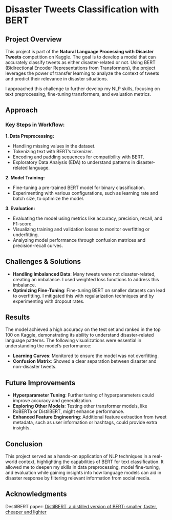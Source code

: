 # Disaster Tweets Classification with BERT

## Project Overview

This project is part of the **Natural Language Processing with Disaster Tweets** competition on Kaggle. The goal is to develop a model that can accurately classify tweets as either disaster-related or not. Using BERT (Bidirectional Encoder Representations from Transformers), the project leverages the power of transfer learning to analyze the context of tweets and predict their relevance in disaster situations.

I approached this challenge to further develop my NLP skills, focusing on text preprocessing, fine-tuning transformers, and evaluation metrics.

## Approach

### Key Steps in Workflow:

**1. Data Preprocessing:**
   - Handling missing values in the dataset.
   - Tokenizing text with BERT’s tokenizer.
   - Encoding and padding sequences for compatibility with BERT.
   - Exploratory Data Analysis (EDA) to understand patterns in disaster-related language.

**2. Model Training:**
   - Fine-tuning a pre-trained BERT model for binary classification.
   - Experimenting with various configurations, such as learning rate and batch size, to optimize the model.
   
**3. Evaluation:**
   - Evaluating the model using metrics like accuracy, precision, recall, and F1-score.
   - Visualizing training and validation losses to monitor overfitting or underfitting.
   - Analyzing model performance through confusion matrices and precision-recall curves.

## Challenges & Solutions

- **Handling Imbalanced Data**: Many tweets were not disaster-related, creating an imbalance. I used weighted loss functions to address this imbalance.
- **Optimizing Fine-Tuning**: Fine-tuning BERT on smaller datasets can lead to overfitting. I mitigated this with regularization techniques and by experimenting with dropout rates.

## Results

The model achieved a high accuracy on the test set and ranked in the top 100 on Kaggle, demonstrating its ability to understand disaster-related language patterns. The following visualizations were essential in understanding the model’s performance:

- **Learning Curves**: Monitored to ensure the model was not overfitting.
- **Confusion Matrix**: Showed a clear separation between disaster and non-disaster tweets.
  
## Future Improvements

- **Hyperparameter Tuning**: Further tuning of hyperparameters could improve accuracy and generalization.
- **Exploring Other Models**: Testing other transformer models, like RoBERTa or DistilBERT, might enhance performance.
- **Enhanced Feature Engineering**: Additional feature extraction from tweet metadata, such as user information or hashtags, could provide extra insights.

## Conclusion

This project served as a hands-on application of NLP techniques in a real-world context, highlighting the capabilities of BERT for text classification. It allowed me to deepen my skills in data preprocessing, model fine-tuning, and evaluation while gaining insights into how language models can aid in disaster response by filtering relevant information from social media.

## Acknowledgments
DestilBERT paper:  [DistilBERT, a distilled version of BERT: smaller, faster, cheaper and lighter](https://arxiv.org/abs/1910.01108)    

